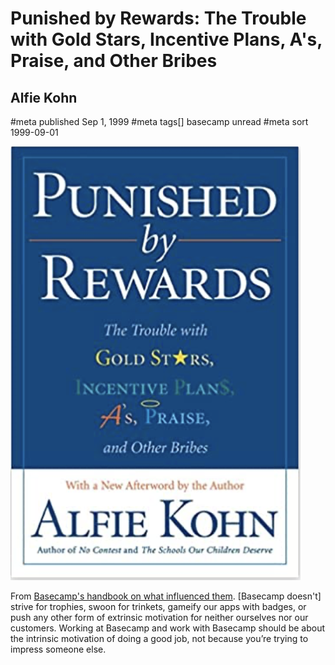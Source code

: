# Punished by Rewards: The Trouble with Gold Stars, Incentive Plans, A's, Praise, and Other Bribes
## Alfie Kohn
#meta published Sep 1, 1999
#meta tags[] basecamp unread
#meta sort 1999-09-01

![Punished by Rewards: The Trouble with Gold Stars, Incentive Plans, A's, Praise, and Other Bribes](punished-by-rewards.png)

From [Basecamp's handbook on what influenced them](https://basecamp.com/handbook/03-what-influenced-us). [Basecamp doesn't] strive for trophies, swoon for trinkets, gameify our apps with badges, or push any other form of extrinsic motivation for neither ourselves nor our customers. Working at Basecamp and work with Basecamp should be about the intrinsic motivation of doing a good job, not because you’re trying to impress someone else.